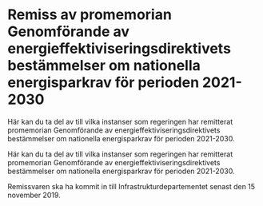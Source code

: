 # Remiss av promemorian Genomförande av energieffektiviseringsdirektivets bestämmelser om nationella energisparkrav för perioden 2021-2030

Här kan du ta del av till vilka instanser som regeringen har remitterat promemorian Genomförande av energieffektiviseringsdirektivets bestämmelser om nationella energisparkrav för perioden 2021-2030.

Här kan du ta del av till vilka instanser som regeringen har remitterat promemorian Genomförande av energieffektiviseringsdirektivets bestämmelser om nationella energisparkrav för perioden 2021-2030.

Remissvaren ska ha kommit in till Infrastrukturdepartementet senast den 15 november 2019.
